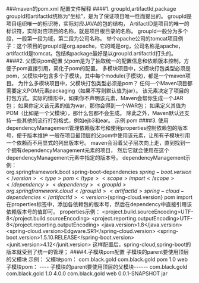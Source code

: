 ###maven的pom.xml 配置文件解释
####1. groupId,artifactId,package
    groupId和artifactId统称为“坐标”，是为了保证项目唯一性而提出的。
    groupId是项目组织唯一的标识符，实际对应JAVA的包的结构，
    ArtifactID是项目的唯一的标识符，实际对应项目的名称，就是项目根目录的名称。
    groupId一般分为多个段，一般第一段为域，第二段为公司名称。
    举个apache公司的tomcat项目例子：这个项目的groupId是org.apache，它的域是org，公司名称是apache，
    artifactId是tomcat。包结构package最好是以groupId.artifactId打头的。
####2. 父模块pom配置
    父pom是为了抽取统一的配置信息和依赖版本控制，方便子pom直接引用，简化子pom的配置。
    多模块项目中，父模块打包类型必须是pom，父模块中包含多个子模块，其中每个module(子模块)，都是一个maven项目。
    为什么多模块项目中，父模块打包类型必须是pom？
    任何一个Maven项目都需要定义POM元素packaging（如果不写则默认值为jar）。
    该元素决定了项目的打包方式。实际的情形中，如果你不声明该元素，Maven会帮你生成一个JAR包；
    如果你定义该元素的值为war，那你会得到一个WAR包；
    如果定义其值为POM（比如是一个父模块），那什么包都不会生成。
    除此之外，Maven默认还支持一些其他的流行打包格式，例如ejb3和ear。
    示例 <packaging>pom</packaging>  <!--父模块打包类型必须为pom-->
####3. 使用dependencyManagement管理依赖版本号和使用properties控制依赖包的版本号，便于版本维护
    一般在项目最顶层的父pom中使用该元素，让所有子模块引用一个依赖而不用显式的列出版本号。
    maven会沿着父子层次向上走，直到找到一个拥有dependencyManagement元素的项目，
    然后它就会使用在这个dependencyManagement元素中指定的版本号。
    dependencyManagement示例：  
            <dependencyManagement>
               <dependencies>
                   <dependency>
                       <groupId>org.springframework.boot</groupId>
                       <artifactId>spring-boot-dependencies</artifactId>
                       <!--使用properties中配置的版本号-->
                       <version>${spring-boot.version}</version>
                       <type>pom</type>
                       <scope>import</scope>
                   </dependency>
                   <dependency>
                       <groupId>org.springframework.cloud</groupId>
                       <artifactId>spring-cloud-dependencies</artifactId>
                       <version>${spring-cloud.version}</version>
                       <type>pom</type>
                       <scope>import</scope>
                   </dependency>
               </dependencies>
           </dependencyManagement>
    在properties标签中，添加各依赖包的版本号，然后在dependency中直接引用该依赖版本号的值即可。
    properties示例：
    <properties>
            <project.build.sourceEncoding>UTF-8</project.build.sourceEncoding>
            <project.reporting.outputEncoding>UTF-8</project.reporting.outputEncoding>
            <java.version>1.8</java.version>
            <!-- 在properties中统一控制依赖包的版本，更清晰-->
            <spring-cloud.version>Edgware.SR1</spring-cloud.version>
            <spring-boot.version>1.5.10.RELEASE</spring-boot.version>
            <junit.version>4.12</junit.version>
    </properties>
    这样配置后，spring-cloud,spring-boot的版本就受到了统一的管理；
####4.子模块pom配置
    子模块的parent要使用顶层的父模块
     示例：
     父模块pom：
        <groupId>com.black.gold</groupId>
        <artifactId>com.black.gold</artifactId>
        <packaging>pom</packaging>
        <version>1.0</version>
        <modules>
             <module>web</module>
        </modules>
     子模块pom： ---- 子模块的parent要使用顶层的父模块------
        <parent>
             <artifactId>com.black.gold</artifactId>
             <groupId>com.black.gold</groupId>
             <version>1.0</version>
         </parent>
         <modelVersion>4.0.0</modelVersion>
         <groupId>com.black.gold</groupId>
         <artifactId>web</artifactId>
         <version>0.0.1-SNAPSHOT</version>
         <packaging>jar</packaging>